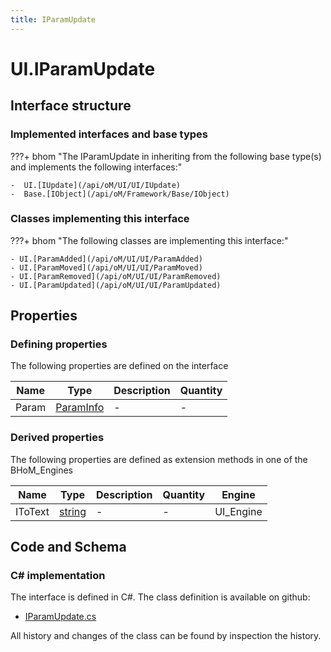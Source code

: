 ```yaml
---
title: IParamUpdate
---
```


# UI.IParamUpdate



## Interface structure

### Implemented interfaces and base types

???+ bhom "The IParamUpdate in inheriting from the following base type(s) and implements the following interfaces:"

    -  UI.[IUpdate](/api/oM/UI/UI/IUpdate)
    -  Base.[IObject](/api/oM/Framework/Base/IObject)


### Classes implementing this interface

???+ bhom "The following classes are implementing this interface:"

    - UI.[ParamAdded](/api/oM/UI/UI/ParamAdded)
    - UI.[ParamMoved](/api/oM/UI/UI/ParamMoved)
    - UI.[ParamRemoved](/api/oM/UI/UI/ParamRemoved)
    - UI.[ParamUpdated](/api/oM/UI/UI/ParamUpdated)


## Properties



### Defining properties

The following properties are defined on the interface

| Name             | Type             | Description      | Quantity         |
|------------------|------------------|------------------|------------------|
| Param | [ParamInfo](/api/oM/UI/UI/ParamInfo) | - | - |


### Derived properties

The following properties are defined as extension methods in one of the BHoM_Engines

| Name             | Type             | Description      | Quantity         | Engine           |
|------------------|------------------|------------------|------------------|------------------|
| IToText | [string](https://learn.microsoft.com/en-us/dotnet/api/System.String?view=netstandard-2.0) | - | - | UI_Engine |


## Code and Schema

### C# implementation

The interface is defined in C#. The class definition is available on github:

- [IParamUpdate.cs](https://github.com/BHoM/BHoM_UI/blob/develop/UI_oM/Interfaces/IParamUpdate.cs)

All history and changes of the class can be found by inspection the history.
